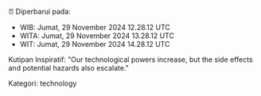 ⏰ Diperbarui pada:
- WIB: Jumat, 29 November 2024 12.28.12 UTC
- WITA: Jumat, 29 November 2024 13.28.12 UTC
- WIT: Jumat, 29 November 2024 14.28.12 UTC

Kutipan Inspiratif:
"Our technological powers increase, but the side effects and potential hazards also escalate."


Kategori: technology

